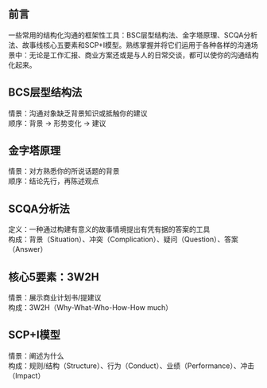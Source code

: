 ## 前言
一些常用的结构化沟通的框架性工具：BSC层型结构法、金字塔原理、SCQA分析法、故事线核心五要素和SCP+I模型。熟练掌握并将它们运用于各种各样的沟通场景中：无论是工作汇报、商业方案还或是与人的日常交谈，都可以使你的沟通结构化起来。
## BCS层型结构法
情景：沟通对象缺乏背景知识或抵触你的建议  
顺序：背景 -> 形势变化 -> 建议  
## 金字塔原理
情景：对方熟悉你的所说话题的背景  
顺序：结论先行，再陈述观点
## SCQA分析法
定义：一种通过构建有意义的故事情境提出有凭有据的答案的工具  
构成：背景（Situation）、冲突（Complication）、疑问（Question）、答案（Answer）
## 核心5要素：3W2H
情景：展示商业计划书/提建议  
构成：3W2H（Why-What-Who-How-How much）
## SCP+I模型
情景：阐述为什么  
构成：规则/结构（Structure）、行为（Conduct）、业绩（Performance）、冲击（Impact）
